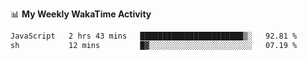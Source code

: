 <!--
**stamp711/stamp711** is a ✨ _special_ ✨ repository because its `README.md` (this file) appears on your GitHub profile.

Here are some ideas to get you started:

- 🔭 I’m currently working on ...
- 🌱 I’m currently learning ...
- 👯 I’m looking to collaborate on ...
- 🤔 I’m looking for help with ...
- 💬 Ask me about ...
- 📫 How to reach me: ...
- 😄 Pronouns: ...
- ⚡ Fun fact: ...
-->

📊 **My Weekly WakaTime Activity**

<!--START_SECTION:waka-->

```txt
JavaScript   2 hrs 43 mins   ███████████████████████▒░   92.81 %
sh           12 mins         █▓░░░░░░░░░░░░░░░░░░░░░░░   07.19 %
```

<!--END_SECTION:waka-->
